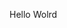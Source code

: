 Hello Wolrd



































































































































































































































































































































































































































































































